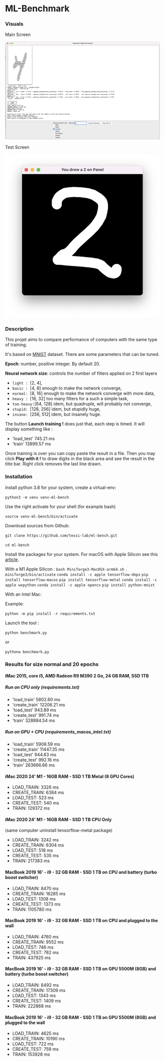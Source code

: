 # ML-Benchmark

### Visuals
Main Screen

![Main screen](/assets/screen-capture1.jpg?raw=true "Main screen")


Test Screen

![Test screen](/assets/screen-capture2.jpg?raw=true "Test screen")

### Description

This projet aims to compare performance
of computers with the same type of training.

It's based on [MNIST](http://yann.lecun.com/exdb/mnist/) dataset.
There are some parameters that can be tuned.

**Epoch**: number, positive integer. By default 20.

**Neural network size**: controls the number of filters applied on 2 first layers
 - `light : `[2, 4],
 - `basic : `[4, 8] enough to make the network converge,
 - `normal: `[8, 16] enough to make the network converge with more data,
 - `heavy : `[16, 32] too many filters for a such a simple task,
 - `too-heavy:`[64, 128] idem, but quadruple, will probably not converge,
 - `stupid: `[128, 256] idem, but stupidly huge,
 - `insane: `[256, 512] idem, but insanely huge.

The button **Launch training !** does just that, each step is timed.
It will display something like  :
 - 'load_test'  745.21 ms
 - 'train'  13899.57 ms

Once training is over you can copy paste the result in a file.
Then you may click **Play with it !** to draw digits in the black area
and see the result in the title bar.
Right click removes the last line drawn.

### Installation
Install python 3.8 for your system, create a virtual-env:

`python3 -m venv venv-ml-bench`

Use the right activate for your shell (for example bash)

`source venv-ml-bench/bin/activate`

Download sources from Github:

`git clone https://github.com/tessi-lab/ml-bench.git`

`cd ml-bench`

Install the packages for your system.
For macOS with Apple Silicon see this [article](https://developer.apple.com/metal/tensorflow-plugin/).

With a M1 Apple Silicon :
`bash Miniforge3-MacOSX-arm64.sh`
`. miniforge3/bin/activate`
`conda install -c apple tensorflow-deps`
`pip install tensorflow-macos`
`pip install tensorflow-metal`
`conda install -c apple wxpython`
`conda install -c apple opencv`
`pip install python-mnist`

With an Intel Mac:

Example: 

`python -m pip install -r requirements.txt`

Launch the tool : 

`python benchmark.py`

or

`pythonw benchmark.py`

### Results for size normal and 20 epochs
#### iMac 2015, core i5, AMD Radeon R9 M390 2 Go, 24 GB RAM, SSD 1TB
##### Run on CPU only (requirements.txt)
- 'load_train'  5802.60 ms
- 'create_train'  12206.21 ms
- 'load_test'  943.89 ms
- 'create_test'  991.74 ms
- 'train'  328884.54 ms

##### Run on GPU + CPU (requirements_macos_intel.txt)
- 'load_train'  5908.59 ms
- 'create_train'  11447.35 ms
- 'load_test'  944.63 ms
- 'create_test'  992.16 ms
- 'train'  263666.66 ms

#### iMac 2020 24' M1 - 16GB RAM - SSD 1 TB Metal (8 GPU Cores)
- LOAD_TRAIN: 3326 ms
- CREATE_TRAIN: 6384 ms
- LOAD_TEST: 523 ms
- CREATE_TEST: 540 ms
- TRAIN: 129372 ms

#### iMac 2020 24' M1 - 16GB RAM - SSD 1 TB CPU Only
(same computer uninstall tensorflow-metal package)

- LOAD_TRAIN: 3242 ms
- CREATE_TRAIN: 6304 ms
- LOAD_TEST: 518 ms
- CREATE_TEST: 535 ms
- TRAIN: 217383 ms

#### MacBook 2019 16' - i9 - 32 GB RAM - SSD 1 TB on CPU and battery (turbo boost switcher)
- LOAD_TRAIN: 8470 ms
- CREATE_TRAIN: 16285 ms
- LOAD_TEST: 1308 ms
- CREATE_TEST: 1373 ms
- TRAIN: 1105780 ms 

#### MacBook 2019 16' - i9 - 32 GB RAM - SSD 1 TB on CPU and plugged to the wall
- LOAD_TRAIN: 4760 ms
- CREATE_TRAIN: 9552 ms
- LOAD_TEST: 746 ms
- CREATE_TEST: 782 ms
- TRAIN: 437925 ms

#### MacBook 2019 16' - i9 - 32 GB RAM - SSD 1 TB on GPU 5500M (8GB) and battery (turbo boost switcher)
- LOAD_TRAIN: 8492 ms
- CREATE_TRAIN: 17309 ms
- LOAD_TEST: 1343 ms
- CREATE_TEST: 1409 ms
- TRAIN: 222868 ms

#### MacBook 2019 16' - i9 - 32 GB RAM - SSD 1 TB on GPU 5500M (8GB) and plugged to the wall
- LOAD_TRAIN: 4625 ms
- CREATE_TRAIN: 10190 ms
- LOAD_TEST: 722 ms
- CREATE_TEST: 759 ms
- TRAIN: 153928 ms

